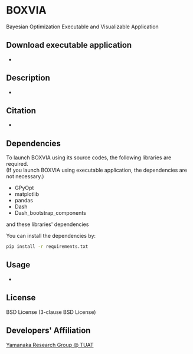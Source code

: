 # BOXVIA
Bayesian Optimization Executable and Visualizable Application

## Download executable application
-

## Description
-

## Citation
-

## Dependencies 
To launch BOXVIA using its source codes, the following libraries are required. <br>
(If you launch BOXVIA using executable application, the dependencies are not necessary.) <br>

- GPyOpt
- matplotlib
- pandas
- Dash
- Dash_bootstrap_components

and these libraries' dependencies


You can install the dependencies by:
```bash
pip install -r requirements.txt
```

## Usage
- 

## License
BSD License (3-clause BSD License)

## Developers' Affiliation
[Yamanaka Research Group @ TUAT](http://web.tuat.ac.jp/~yamanaka/)
